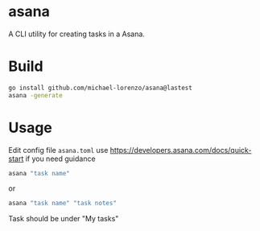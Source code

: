 # asana
A CLI utility for creating tasks in a Asana.

# Build
```sh
go install github.com/michael-lorenzo/asana@lastest
asana -generate
```

# Usage
Edit config file `asana.toml` use https://developers.asana.com/docs/quick-start if you need guidance
```sh
asana "task name"
```
or
```sh
asana "task name" "task notes"
```
Task should be under "My tasks"

